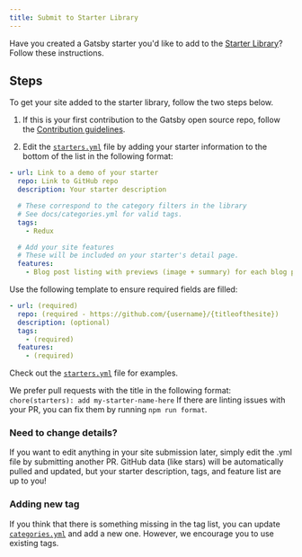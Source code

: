 ```yaml
---
title: Submit to Starter Library
---
```


Have you created a Gatsby starter you'd like to add to the [Starter Library](/starters/)? Follow these instructions.

## Steps

To get your site added to the starter library, follow the two steps below.

1.  If this is your first contribution to the Gatsby open source repo, follow the [Contribution guidelines](/contributing/code-contributions/).

2.  Edit the [`starters.yml`](https://github.com/gatsbyjs/gatsby/blob/master/docs/starters.yml) file by adding your starter information to the bottom of the list in the following format:

```yaml:title=docs/starters.yml
- url: Link to a demo of your starter
  repo: Link to GitHub repo
  description: Your starter description

  # These correspond to the category filters in the library
  # See docs/categories.yml for valid tags.
  tags:
    - Redux

  # Add your site features
  # These will be included on your starter's detail page.
  features:
    - Blog post listing with previews (image + summary) for each blog post
```

Use the following template to ensure required fields are filled:

```yaml:title=docs/starters.yml
- url: (required)
  repo: (required - https://github.com/{username}/{titleofthesite})
  description: (optional)
  tags:
    - (required)
  features:
    - (required)
```

Check out the [`starters.yml`](https://github.com/gatsbyjs/gatsby/blob/master/docs/starters.yml) file for examples.

We prefer pull requests with the title in the following format: `chore(starters): add my-starter-name-here` If there are linting issues with your PR, you can fix them by running `npm run format`.

### Need to change details?

If you want to edit anything in your site submission later, simply edit the .yml file by submitting another PR. GitHub data (like stars) will be automatically pulled and updated, but your starter description, tags, and feature list are up to you!

### Adding new tag

If you think that there is something missing in the tag list, you can update [`categories.yml`](https://github.com/gatsbyjs/gatsby/blob/master/docs/categories.yml) and add a new one. However, we encourage you to use existing tags.
